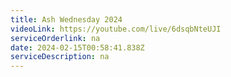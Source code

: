 ```yaml
---
title: Ash Wednesday 2024
videoLink: https://youtube.com/live/6dsqbNteUJI
serviceOrderlink: na
date: 2024-02-15T00:58:41.838Z
serviceDescription: n﻿a
---
```

